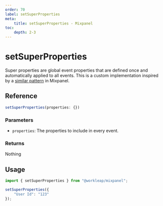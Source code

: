 ```yaml
---
order: 70
label: setSuperProperties
meta:
    title: setSuperProperties - Mixpanel
toc:
    depth: 2-3
---
```


# setSuperProperties

Super properties are global event properties that are defined once and automatically applied to all events. This is a custom implementation inspired by a [similar pattern](https://docs.mixpanel.com/docs/tracking-methods/sdks/javascript#setting-super-properties) in Mixpanel.

## Reference

```ts
setSuperProperties(properties: {})
```

### Parameters

- `properties`: The properties to include in every event.

### Returns

Nothing

## Usage

```ts
import { setSuperProperties } from "@workleap/mixpanel";

setSuperProperties({
    "User Id": "123"
});
```
